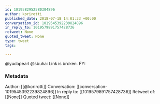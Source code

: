 ```yaml
---
id: 1019582952580304896
author: korirotti
published_date: 2018-07-18 14:01:33 +00:00
conversation_id: 1019545392239824896
in_reply_to: 1019579891757428736
retweet: None
quoted_tweet: None
type: tweet
tags:

---
```


@yudapearl @sbuhai Link is broken. FYI

### Metadata

Author: [[@korirotti]]
Conversation: [[conversation-1019545392239824896]]
In reply to: [[1019579891757428736]]
Retweet of: [[None]]
Quoted tweet: [[None]]
